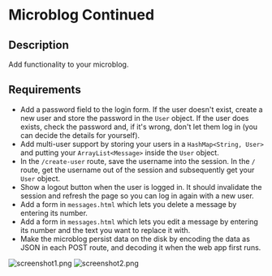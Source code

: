 # Microblog Continued

## Description

Add functionality to your microblog.

## Requirements

* Add a password field to the login form. If the user doesn't exist, create a new user and store the password in the `User` object. If the user does exists, check the password and, if it's wrong, don't let them log in (you can decide the details for yourself).
* Add multi-user support by storing your users in a `HashMap<String, User>` and putting your `ArrayList<Message>` inside the `User` object.
* In the `/create-user` route, save the username into the session. In the `/` route, get the username out of the session and subsequently get your `User` object.
* Show a logout button when the user is logged in. It should invalidate the session and refresh the page so you can log in again with a new user.
* Add a form in `messages.html` which lets you delete a message by entering its number.
* Add a form in `messages.html` which lets you edit a message by entering its number and the text you want to replace it with.
* Make the microblog persist data on the disk by encoding the data as JSON in each POST route, and decoding it when the web app first runs.

![screenshot1.png]
![screenshot2.png]

[screenshot1.png]: https://tiy-learn-content.s3.amazonaws.com/cbbb9584-screenshot1.png
[screenshot2.png]: https://tiy-learn-content.s3.amazonaws.com/3a4d211c-screenshot2.png
